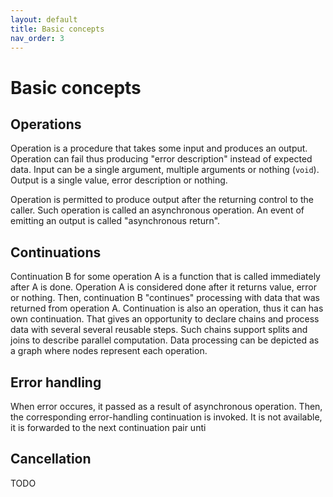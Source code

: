 ```yaml
---
layout: default
title: Basic concepts
nav_order: 3
---
```


# Basic concepts

## Operations
Operation is a procedure that takes some input and produces an output. Operation can fail thus producing "error description" instead of expected data.
Input can be a single argument, multiple arguments or nothing (`void`).
Output is a single value, error description or nothing.

Operation is permitted to produce output after the returning control to the caller. Such operation is called an asynchronous operation. An event of emitting an output is called "asynchronous return".

## Continuations
Continuation B for some operation A is a function that is called immediately after A is done. Operation A is considered done after it returns value, error or nothing. Then, continuation B "continues" processing with data that was returned from operation A.
Continuation is also an operation, thus it can has own continuation. That  gives an opportunity to declare chains  and process data with several several reusable steps.
Such chains support splits and joins to describe parallel computation. Data processing can be depicted as a graph where nodes represent each operation.

## Error handling
When error occures, it passed as a result of asynchronous operation. Then, the corresponding error-handling continuation is invoked. It is not available, it is forwarded to the next continuation pair unti

## Cancellation
TODO
<!--stackedit_data:
eyJoaXN0b3J5IjpbLTIwMzA3NzY2MTZdfQ==
-->